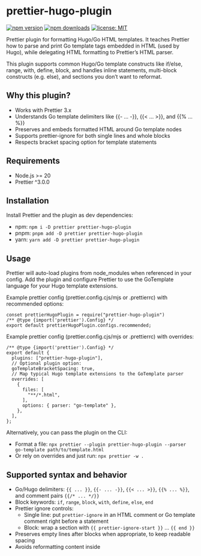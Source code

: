 # prettier-hugo-plugin

[![npm version](https://img.shields.io/npm/v/prettier-hugo-plugin.svg)](https://www.npmjs.com/package/prettier-hugo-plugin)
[![npm downloads](https://img.shields.io/npm/dm/prettier-hugo-plugin.svg)](https://www.npmjs.com/package/prettier-hugo-plugin)
[![license: MIT](https://img.shields.io/badge/license-MIT-blue.svg)](./LICENSE)

Prettier plugin for formatting Hugo/Go HTML templates. It teaches Prettier how to parse and print Go template tags embedded in HTML (used by Hugo), while delegating HTML formatting to Prettier’s HTML parser.

This plugin supports common Hugo/Go template constructs like if/else, range, with, define, block, and handles inline statements, multi-block constructs (e.g. else), and sections you don’t want to reformat.


## Why this plugin?
- Works with Prettier 3.x
- Understands Go template delimiters like {{- ... -}}, {{< ... >}}, and {{% ... %}}
- Preserves and embeds formatted HTML around Go template nodes
- Supports prettier-ignore for both single lines and whole blocks
- Respects bracket spacing option for template statements


## Requirements
- Node.js >= 20
- Prettier ^3.0.0


## Installation
Install Prettier and the plugin as dev dependencies:

- npm: `npm i -D prettier prettier-hugo-plugin`
- pnpm: `pnpm add -D prettier prettier-hugo-plugin`
- yarn: `yarn add -D prettier prettier-hugo-plugin`


## Usage
Prettier will auto-load plugins from node_modules when referenced in your config. Add the plugin and configure Prettier to use the GoTemplate language for your Hugo template extensions.

Example prettier config (prettier.config.cjs/mjs or .prettierrc) with recommended options:



```
conset prettierHugoPlugin = require("prettier-hugo-plugin")
/** @type {import('prettier').Config} */
export default prettierHugoPlugin.configs.recommended;
```

Example prettier config (prettier.config.cjs/mjs or .prettierrc) with overrides:

```
/** @type {import('prettier').Config} */
export default {
  plugins: ["prettier-hugo-plugin"],
  // Optional plugin option:
  goTemplateBracketSpacing: true,
  // Map typical Hugo template extensions to the GoTemplate parser
  overrides: [
    {
      files: [
        "**/*.html",
      ],
      options: { parser: "go-template" },
    },
  ],
};
```

Alternatively, you can pass the plugin on the CLI:

- Format a file: `npx prettier --plugin prettier-hugo-plugin --parser go-template path/to/template.html`
- Or rely on overrides and just run: `npx prettier -w .`


## Supported syntax and behavior
- Go/Hugo delimiters: `{{ ... }}`, `{{- ... -}}`, `{{< ... >}}`, `{{% ... %}}`, and comment pairs `{{/* ... */}}`
- Block keywords: `if`, `range`, `block`, `with`, `define`, `else`, `end`
- Prettier ignore controls:
  - Single line: put `prettier-ignore` in an HTML comment or Go template comment right before a statement
  - Block: wrap a section with `{{ prettier-ignore-start }}` ... `{{ end }}`
- Preserves empty lines after blocks when appropriate, to keep readable spacing
- Avoids reformatting content inside <script> or <style> tags that contain Go template expressions


## Examples
Input:

```
{{if .Title}}
<title>{{.Title}}</title>
{{else}}
<title>My Site</title>
{{end}}
```

Formatted (with goTemplateBracketSpacing: true):

```
{{ if .Title }}
  <title>{{ .Title }}</title>
{{ else }}
  <title>My Site</title>
{{ end }}
```

Inline statements are grouped and break when long or multiline:

```
<p>{{- with .Params.long 
      -}}
  {{ . }}
{{- end -}}</p>
```


## Configuration options
- goTemplateBracketSpacing (boolean, default: true)
  - When true: prints space after `{{` and before `}}` around statements, for example `{{ if . }}`. When false: prints compact statements `{{if .}}`.

All other formatting decisions are handled by Prettier’s standard HTML rules.


## File extensions and editor support
This plugin registers a language named GoTemplate and associates it with these extensions:
- .go.html, .gohtml, .gotmpl, .go.tmpl, .tmpl, .tpl, .html.tmpl, .html.tpl

Most editors using Prettier will pick up the plugin when configured. For VS Code, ensure the Prettier extension is enabled, and that the file is formatted with Prettier.


## Prettier ignore
- Ignore the next node/line:
  - `<!-- prettier-ignore -->\n{{ .SomeValue }}`
  - `{{/* prettier-ignore */}}\n{{ .SomeValue }}`
- Ignore a whole block:
  - `{{ prettier-ignore-start }}`
  - ... any content inside will be treated as plain text and not reformatted
  - `{{ end }}`


## CLI tips
- Dry run check: `npx prettier --check .`
- Write changes: `npx prettier --write .`
- Only Go/Hugo templates (if using overrides): `npx prettier --write "**/*.gotmpl"`


## Troubleshooting
- Plugin not applied: ensure plugins includes "prettier-hugo-plugin" and your files match overrides with parser "go-template".
- Mixed HTML/Go errors: the plugin embeds formatted HTML and maps Go nodes back into place; malformed HTML near template delimiters can still confuse the HTML parser.
- Unexpected reflow inside <script>/<style>: the plugin treats those with Go tags as unformattable to avoid breaking code. If necessary, use ignore controls.


## Contributing
- Requirements: Node 18+ recommended (Node 14+ supported), npm
- Install: `npm ci`
- Build: `npm run build`
- Tests: `npm test` (watch: `npm run watch:test`)
- Lint: `npm run lint`

Please open issues and pull requests in the GitHub repository. Before submitting, run tests and lint.


## Release and CI
This repository includes a GitHub Actions workflow to publish to npm on release. To publish locally, use:
- `npm run release:plugin` – build, collect/publish coverage, and publish
- `npm run release:plugin:local` – publish to a local registry (e.g., verdaccio)

Coverage can be uploaded with `npm run release:coverage` (requires CODECOV token env or npm config as defined in package.json).
